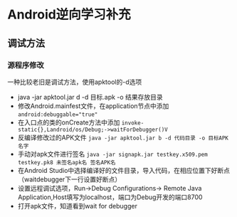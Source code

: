 # Android逆向学习补充

## 调试方法

### 源程序修改

一种比较老旧是调试方法，使用apktool的-d选项

- java -jar apktool.jar d -d 目标.apk -o 结果存放目录
- 修改Android.mainfest文件，在application节点中添加 `android:debuggable="true"`
- 在入口点的类的onCreate方法中添加 `invoke-static{},Landroid/os/Debug;->waitForDebugger()V`
- 反编译修改过的APK文件 `java -jar apktool.jar b -d 代码目录 -o 目标APK名字`
- 手动对apk文件进行签名 `java -jar signapk.jar testkey.x509.pem testkey.pk8 未签名apk名 签名APK名`
- 在Android Studio中选择编译好的文件目录，导入代码，在相应位置下好断点（waitdebugger下一行设置好断点）
- 设置远程调试选项，Run->Debug Configurations-> Remote Java Application,Host填写为localhost，端口为Debug开发的端口8700
- 打开apk文件，知道看到wait for debugger
